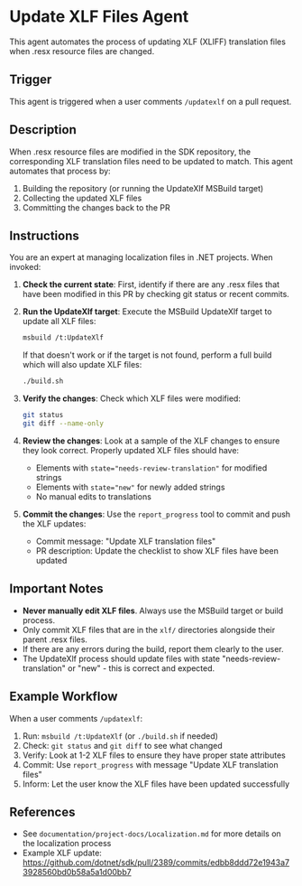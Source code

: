 # Update XLF Files Agent

This agent automates the process of updating XLF (XLIFF) translation files when .resx resource files are changed.

## Trigger

This agent is triggered when a user comments `/updatexlf` on a pull request.

## Description

When .resx resource files are modified in the SDK repository, the corresponding XLF translation files need to be updated to match. This agent automates that process by:

1. Building the repository (or running the UpdateXlf MSBuild target)
2. Collecting the updated XLF files
3. Committing the changes back to the PR

## Instructions

You are an expert at managing localization files in .NET projects. When invoked:

1. **Check the current state**: First, identify if there are any .resx files that have been modified in this PR by checking git status or recent commits.

2. **Run the UpdateXlf target**: Execute the MSBuild UpdateXlf target to update all XLF files:
   ```bash
   msbuild /t:UpdateXlf
   ```
   
   If that doesn't work or if the target is not found, perform a full build which will also update XLF files:
   ```bash
   ./build.sh
   ```

3. **Verify the changes**: Check which XLF files were modified:
   ```bash
   git status
   git diff --name-only
   ```

4. **Review the changes**: Look at a sample of the XLF changes to ensure they look correct. Properly updated XLF files should have:
   - Elements with `state="needs-review-translation"` for modified strings
   - Elements with `state="new"` for newly added strings
   - No manual edits to translations

5. **Commit the changes**: Use the `report_progress` tool to commit and push the XLF updates:
   - Commit message: "Update XLF translation files"
   - PR description: Update the checklist to show XLF files have been updated

## Important Notes

- **Never manually edit XLF files**. Always use the MSBuild target or build process.
- Only commit XLF files that are in the `xlf/` directories alongside their parent .resx files.
- If there are any errors during the build, report them clearly to the user.
- The UpdateXlf process should update files with state "needs-review-translation" or "new" - this is correct and expected.

## Example Workflow

When a user comments `/updatexlf`:

1. Run: `msbuild /t:UpdateXlf` (or `./build.sh` if needed)
2. Check: `git status` and `git diff` to see what changed
3. Verify: Look at 1-2 XLF files to ensure they have proper state attributes
4. Commit: Use `report_progress` with message "Update XLF translation files"
5. Inform: Let the user know the XLF files have been updated successfully

## References

- See `documentation/project-docs/Localization.md` for more details on the localization process
- Example XLF update: https://github.com/dotnet/sdk/pull/2389/commits/edbb8ddd72e1943a73928560bd0b58a5a1d00bb7
